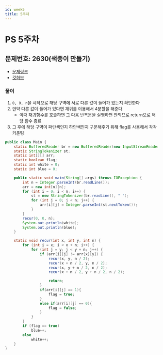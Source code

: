 ```yaml
---
id: week5
title: 5주차
---
```


# PS 5주차

## 문제번호: 2630(색종이 만들기)
- [문제링크](https://www.acmicpc.net/problem/2630)
- [깃허브](https://github.com/sksk713/PS/blob/master/5%EC%A3%BC%EC%B0%A8/2630.java)

### 풀이

1. `0, 0, n`을 시작으로 해당 구역에 서로 다른 값이 들어가 있는지 확인한다
2. 만약 다른 값이 들어가 있다면 재귀를 이용해서 4분할을 해준다
    - 이때 재귀함수를 호출하면 그 다음 반복문을 실행하면 안되므로 return으로 해당 함수 종료
3. 그 후에 해당 구역이 파란색인지 하얀색인지 구분해주기 위해 flag를 사용해서 각각 카운팅

```java
public class Main {
    static BufferedReader br = new BufferedReader(new InputStreamReader(System.in));
    static StringTokenizer st;
    static int[][] arr;
    static boolean flag;
    static int white = 0;
    static int blue = 0;

    public static void main(String[] args) throws IOException {
        int n = Integer.parseInt(br.readLine());
        arr = new int[n][n];
        for (int i = 0; i < n; i++) {
            st = new StringTokenizer(br.readLine(), " ");
            for (int j = 0; j < n; j++) {
                arr[i][j] = Integer.parseInt(st.nextToken());
            }
        }
        recur(0, 0, n);
        System.out.println(white);
        System.out.println(blue);
    }

    static void recur(int x, int y, int n) {
        for (int i = x; i < x + n; i++) {
            for (int j = y; j < y + n; j++) {
                if (arr[i][j] != arr[x][y]) {
                    recur(x, y, n / 2);
                    recur(x + n / 2, y, n / 2);
                    recur(x, y + n / 2, n / 2);
                    recur(x + n / 2, y + n / 2, n / 2);

                    return;
                }
                if(arr[i][j] == 1){
                    flag = true;
                }
                else if(arr[i][j] == 0){
                    flag = false;
                }
            }
        }
        if (flag == true)
            blue++;
        else
            white++;
    }
}
```